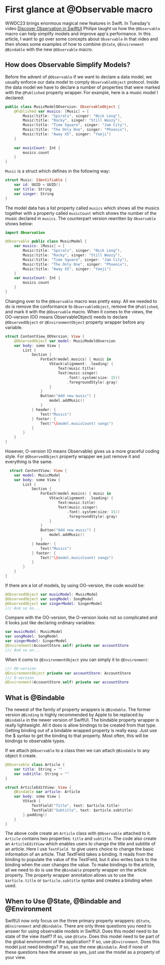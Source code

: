 # First glance at @Observable macro

WWDC23 brings enormous magical new features in Swift. In Tuesday's video [Discover Observation in SwiftUI](https://developer.apple.com/wwdc23/10149) Philipe taught us how the `@Observable` macro can help simplify models and improve app's performance. In this article, I want to go over some concepts about `Observable`  in that video and then shows some examples of how to combine `@State`, `@Environment` `@Bindable` with the new `@Observable` macro.

## How does Observable Simplify Models?

Before the advent of `@Observable` if we want to declare a data model, we usually enforce our data model to comply `ObservableObject` protocol. Inside the data model we have to declare a number of properties that were marked with the `@Published` property wrapper. For example, here is a music model I declared:

```swift
public class MusicModelOOversion: ObservableObject {
    @Published var musics: [Music] = [
        Music(title: "Spirals", singer: "Nick Leng"),
        Music(title: "Rocky", singer: "Still Woozy"),
        Music(title: "Time Square", singer: "Jam City"),
        Music(title: "The Only One", singer: "Phoenix"),
        Music(title: "Away X5", singer: "Yaeji")
    ]
    
    var musicCount: Int {
        musics.count
    }
}
```

`Music` is a struct which defines in the following way:

```swift
struct Music: Identifiable {
    var id: UUID = UUID()
    var title: String
    var singer: String
}
```

The model data has a list property called `musics` which shows all the musics together with a property called `musicCount` which shows the number of the music declared in `musics`. The counterpart version rewritten by `Observable` shows below:

```swift
import Observation

@Observable public class MusicModel {
    var musics: [Music] = [
        Music(title: "Spirals", singer: "Nick Leng"),
        Music(title: "Rocky", singer: "Still Woozy"),
        Music(title: "Time Square", singer: "Jam City"),
        Music(title: "The Only One", singer: "Phoenix"),
        Music(title: "Away X5", singer: "Yaeji")
    ]
    var musicCount: Int {
        musics.count
    }
}
```

Changing over to the `@Observable` macro was pretty easy. All we needed to do is remove the conformance to `ObservableObject`, remove the `@Published`, and mark it with the `@Observable` macro. When it comes to the views, the OO-version (OO means ObservableObject) needs to declare `@ObservedObject` or `@EnvironmentObject` property wrapper before any variable.

```swift
struct ContentView_OOVersion: View {
    @ObservedObject var model: MusicModelOOversion
    var body: some View {
        List {
            Section {
                ForEach(model.musics) { music in
                    VStack(alignment: .leading) {
                        Text(music.title)
                        Text(music.singer)
                            .font(.system(size: 15))
                            .foregroundStyle(.gray)
                    }
                }
                Button("Add new music") {
                    model.addMusic()
                }
            } header: {
                Text("Musics")
            } footer: {
                Text("\(model.musicCount) songs")
            }
        }
    }
}
```

However, O-version (O means Observable) gives us a more graceful coding style. For `@ObservedObject` property wrapper we just remove it and everything is the same.

```swift
  struct ContentView: View {  
    var model: MusicModel
    var body: some View {
        List {
            Section {
                ForEach(model.musics) { music in
                    VStack(alignment: .leading) {
                        Text(music.title)
                        Text(music.singer)
                            .font(.system(size: 15))
                            .foregroundStyle(.gray)
                    }
                }
                Button("Add new music") {
                    model.addMusic()
                }
            } header: {
                Text("Musics")
            } footer: {
                Text("\(model.musicCount) songs")
            }
        }
    }
}
```

If there are a lot of models, by using OO-version, the code would be:

```swift
@ObservedObject var musicModel: MusicModel
@ObservedObject var songModel: SongModel
@ObservedObject var singerModel: SingerModel
/// And so on...
```

Compare with the OO-version, the O-version looks not so complicated and it looks just like declaring ordinary variables:

```swift
var musicModel: MusicModel
var songModel: SongModel
var singerModel: SingerModel
@Environment(AccountStore.self) private var accountStore
/// And so on...
```

When it coms to `@EnvironmentObject` you can simply it to `@Environment`:

```swift
/// OO-version
@EnvironmentObject private var accountStore: AccountStore
/// O-version
@Environment(AccountStore.self) private var accountStore
```

## What is @Bindable

The newest of the family of property wrappers is `@Bindable`. The former version `@Binding` is highly recommended by Apple to be replaced by `@Bindable` in the newer version of SwiftUI. The bindable property wrapper is really lightweight. All it does is allow bindings to be created from that type. Getting binding out of a bindable wrapped property is really easy. Just use the $ syntax to get the binding to that property. Most often, this will be bindings to observable types. 

If we attach `@Observable` to a class then we can attach `@Bindable` to any object it create.

```swift
@Observable class Article {
    var title: String = ""
    var subtitle: String = ""
}

struct ArticleEditView: View {
    @Bindable var article: Article
    var body: some View {
        VStack {
            TextField("Title", text: $article.title)
            TextField("Subtitle", text: $article.subtitle)
        }.padding()
    }
}
```

The above code create an `Article` class with `@Observable` attached to it. `Article` contains two properties: `title` and `subtitle`. The code also create an `ArticleEditView` which enables users to change the title and subtitle of an article. Here I use `TextField ` to give users choice to change the basic information of an article. That TextField takes a binding. It reads from the binding to populate the value of the TextField, but it also writes back to the binding when the user changes the value. To make bindings to the article, all we need to do is use the `@Bindable` property wrapper on the article property. The property wrapper annotation allows us to use the `$article.title`  or `$article.subtitle` syntax and creates a binding when used. 

## When to Use @State, @Bindable and @Environment

SwiftUI now only focus on the three primary property wrappers: `@State`, `@Environment` and `@Bindable`. There are only three questions you need to answer for using observable models in SwiftUI. Does this model need to be state of the view itself? If so, use `@State`. Does this model need to be part of the global environment of the application? If so, use `@Environment`. Does this model just need bindings? If so, use the new `@Bindable`. And if none of these questions have the answer as yes, just use the model as a property of your view.

